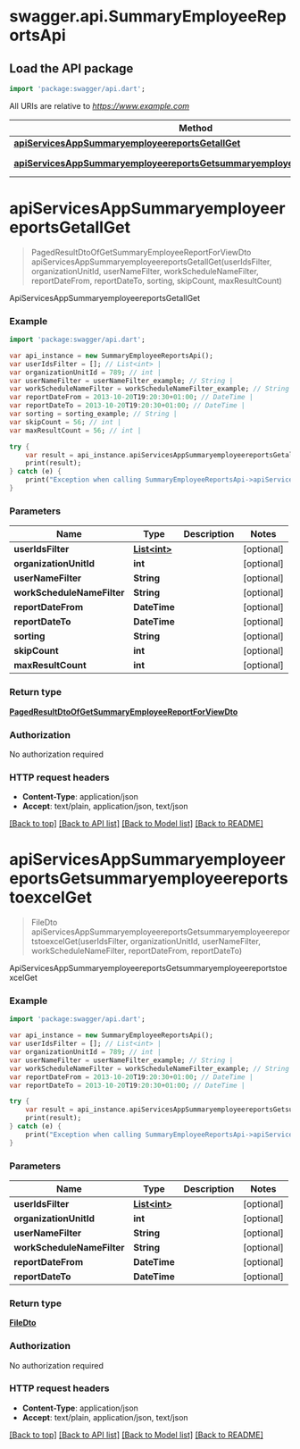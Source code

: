 # swagger.api.SummaryEmployeeReportsApi

## Load the API package
```dart
import 'package:swagger/api.dart';
```

All URIs are relative to *https://www.example.com*

Method | HTTP request | Description
------------- | ------------- | -------------
[**apiServicesAppSummaryemployeereportsGetallGet**](SummaryEmployeeReportsApi.md#apiServicesAppSummaryemployeereportsGetallGet) | **GET** /api/services/app/SummaryEmployeeReports/GetAll | ApiServicesAppSummaryemployeereportsGetallGet
[**apiServicesAppSummaryemployeereportsGetsummaryemployeereportstoexcelGet**](SummaryEmployeeReportsApi.md#apiServicesAppSummaryemployeereportsGetsummaryemployeereportstoexcelGet) | **GET** /api/services/app/SummaryEmployeeReports/GetSummaryEmployeeReportsToExcel | ApiServicesAppSummaryemployeereportsGetsummaryemployeereportstoexcelGet


# **apiServicesAppSummaryemployeereportsGetallGet**
> PagedResultDtoOfGetSummaryEmployeeReportForViewDto apiServicesAppSummaryemployeereportsGetallGet(userIdsFilter, organizationUnitId, userNameFilter, workScheduleNameFilter, reportDateFrom, reportDateTo, sorting, skipCount, maxResultCount)

ApiServicesAppSummaryemployeereportsGetallGet



### Example 
```dart
import 'package:swagger/api.dart';

var api_instance = new SummaryEmployeeReportsApi();
var userIdsFilter = []; // List<int> | 
var organizationUnitId = 789; // int | 
var userNameFilter = userNameFilter_example; // String | 
var workScheduleNameFilter = workScheduleNameFilter_example; // String | 
var reportDateFrom = 2013-10-20T19:20:30+01:00; // DateTime | 
var reportDateTo = 2013-10-20T19:20:30+01:00; // DateTime | 
var sorting = sorting_example; // String | 
var skipCount = 56; // int | 
var maxResultCount = 56; // int | 

try { 
    var result = api_instance.apiServicesAppSummaryemployeereportsGetallGet(userIdsFilter, organizationUnitId, userNameFilter, workScheduleNameFilter, reportDateFrom, reportDateTo, sorting, skipCount, maxResultCount);
    print(result);
} catch (e) {
    print("Exception when calling SummaryEmployeeReportsApi->apiServicesAppSummaryemployeereportsGetallGet: $e\n");
}
```

### Parameters

Name | Type | Description  | Notes
------------- | ------------- | ------------- | -------------
 **userIdsFilter** | [**List&lt;int&gt;**](int.md)|  | [optional] 
 **organizationUnitId** | **int**|  | [optional] 
 **userNameFilter** | **String**|  | [optional] 
 **workScheduleNameFilter** | **String**|  | [optional] 
 **reportDateFrom** | **DateTime**|  | [optional] 
 **reportDateTo** | **DateTime**|  | [optional] 
 **sorting** | **String**|  | [optional] 
 **skipCount** | **int**|  | [optional] 
 **maxResultCount** | **int**|  | [optional] 

### Return type

[**PagedResultDtoOfGetSummaryEmployeeReportForViewDto**](PagedResultDtoOfGetSummaryEmployeeReportForViewDto.md)

### Authorization

No authorization required

### HTTP request headers

 - **Content-Type**: application/json
 - **Accept**: text/plain, application/json, text/json

[[Back to top]](#) [[Back to API list]](../README.md#documentation-for-api-endpoints) [[Back to Model list]](../README.md#documentation-for-models) [[Back to README]](../README.md)

# **apiServicesAppSummaryemployeereportsGetsummaryemployeereportstoexcelGet**
> FileDto apiServicesAppSummaryemployeereportsGetsummaryemployeereportstoexcelGet(userIdsFilter, organizationUnitId, userNameFilter, workScheduleNameFilter, reportDateFrom, reportDateTo)

ApiServicesAppSummaryemployeereportsGetsummaryemployeereportstoexcelGet



### Example 
```dart
import 'package:swagger/api.dart';

var api_instance = new SummaryEmployeeReportsApi();
var userIdsFilter = []; // List<int> | 
var organizationUnitId = 789; // int | 
var userNameFilter = userNameFilter_example; // String | 
var workScheduleNameFilter = workScheduleNameFilter_example; // String | 
var reportDateFrom = 2013-10-20T19:20:30+01:00; // DateTime | 
var reportDateTo = 2013-10-20T19:20:30+01:00; // DateTime | 

try { 
    var result = api_instance.apiServicesAppSummaryemployeereportsGetsummaryemployeereportstoexcelGet(userIdsFilter, organizationUnitId, userNameFilter, workScheduleNameFilter, reportDateFrom, reportDateTo);
    print(result);
} catch (e) {
    print("Exception when calling SummaryEmployeeReportsApi->apiServicesAppSummaryemployeereportsGetsummaryemployeereportstoexcelGet: $e\n");
}
```

### Parameters

Name | Type | Description  | Notes
------------- | ------------- | ------------- | -------------
 **userIdsFilter** | [**List&lt;int&gt;**](int.md)|  | [optional] 
 **organizationUnitId** | **int**|  | [optional] 
 **userNameFilter** | **String**|  | [optional] 
 **workScheduleNameFilter** | **String**|  | [optional] 
 **reportDateFrom** | **DateTime**|  | [optional] 
 **reportDateTo** | **DateTime**|  | [optional] 

### Return type

[**FileDto**](FileDto.md)

### Authorization

No authorization required

### HTTP request headers

 - **Content-Type**: application/json
 - **Accept**: text/plain, application/json, text/json

[[Back to top]](#) [[Back to API list]](../README.md#documentation-for-api-endpoints) [[Back to Model list]](../README.md#documentation-for-models) [[Back to README]](../README.md)

